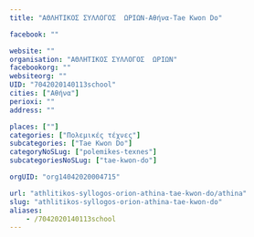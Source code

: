 ```yaml
---
title: "ΑΘΛΗΤΙΚΟΣ ΣΥΛΛΟΓΟΣ  ΩΡΙΩΝ-Αθήνα-Tae Kwon Do"

facebook: ""

website: ""
organisation: "ΑΘΛΗΤΙΚΟΣ ΣΥΛΛΟΓΟΣ  ΩΡΙΩΝ"
facebookorg: ""
websiteorg: ""
UID: "7042020140113school"
cities: ["Αθήνα"]
perioxi: ""
address: ""

places: [""]
categories: ["Πολεμικές τέχνες"]
subcategories: ["Tae Kwon Do"]
categoryNoSLug: ["polemikes-texnes"]
subcategoriesNoSLug: ["tae-kwon-do"]

orgUID: "org14042020004715"

url: "athlitikos-syllogos-orion-athina-tae-kwon-do/athina"
slug: "athlitikos-syllogos-orion-athina-tae-kwon-do"
aliases:
    - /7042020140113school
---
```





